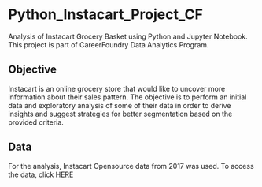 # Python_Instacart_Project_CF
Analysis of Instacart Grocery Basket using Python and Jupyter Notebook. This project is part of CareerFoundry Data Analytics Program.

## Objective
Instacart is an online grocery store that would like to uncover more information about their sales pattern.
The objective is to perform an initial data and exploratory analysis of some of their data in order to derive insights and suggest strategies for better segmentation based on the provided criteria.

## Data
For the analysis, Instacart Opensource data from 2017 was used.
To access the data, click [HERE](https://www.instacart.com/datasets/grocery-shopping-2017)
